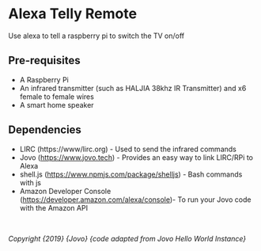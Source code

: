# Alexa Telly Remote

Use alexa to tell a raspberry pi to switch the TV on/off

## Pre-requisites
* A Raspberry Pi
* An infrared transmitter (such as HALJIA 38khz IR Transmitter) and x6 female to female wires
* A smart home speaker

## Dependencies
* LIRC (https://www/lirc.org) - Used to send the infrared commands
* Jovo (https://www.jovo.tech) - Provides an easy way to link LIRC/RPi to Alexa
* shell.js (https://www.npmjs.com/package/shelljs) - Bash commands with js
* Amazon Developer Console (https://developer.amazon.com/alexa/console)- To run your Jovo code with the Amazon API 


<br>






*Copyright {2019} {Jovo} {code adapted from Jovo Hello World Instance}*
